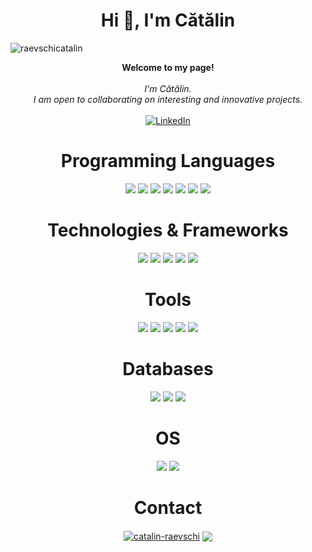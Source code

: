 <h1 align="center">Hi 👋, I'm Cătălin</h1>
<p align="left"> <img src="https://komarev.com/ghpvc/?username=raevschicatalin&label=Profile%20views&color=0e75b6&style=flat" alt="raevschicatalin" /> </p>
<p align="center">
    <b>Welcome to my page!</b><br><br>
    <i>
        I'm Cătălin.<br>
        I am open to collaborating on interesting and innovative projects.<br>
    </i><br>
    <a href="https://www.linkedin.com/in/c%C4%83t%C4%83lin-raevschi/">
        <img src="https://img.shields.io/badge/LinkedIn-blue?style=flat-square&logo=linkedin" alt="LinkedIn">
    </a>
   
</p>

<h1 align="center">Programming Languages</h1>
<p align="center">
<img src="https://img.shields.io/badge/JavaScript-F7DF1E?style=for-the-badge&logo=javascript&logoColor=black">
<img src="https://img.shields.io/badge/Python-14354C?style=for-the-badge&logo=python&logoColor=white">
<img src="https://img.shields.io/badge/SQL-00000F?style=for-the-badge&logo=postgresql&logoColor=white">
<img src="https://img.shields.io/badge/C%2B%2B-00599C?style=for-the-badge&logo=c%2B%2B&logoColor=white">
<img src="https://img.shields.io/badge/C-00599C?style=for-the-badge&logo=c&logoColor=white">
<img src="https://img.shields.io/badge/Java-ED8B00?style=for-the-badge&logo=openjdk&logoColor=white">
<img src="https://img.shields.io/badge/Shell_Script-121011?style=for-the-badge&logo=gnu-bash&logoColor=white">
</p>
<h1 align="center"> Technologies & Frameworks</h1>
<p align="center">
<img src="https://img.shields.io/badge/React-black?style=for-the-badge&logo=react">
<img src="https://img.shields.io/badge/Tailwind_CSS-38B2AC?style=for-the-badge&logo=tailwind-css&logoColor=white">
<img src="https://img.shields.io/badge/Node.js-black?style=for-the-badge&logo=node.js">
<img src="https://img.shields.io/badge/Next-black?style=for-the-badge&logo=next.js&logoColor=white">
<img src="https://img.shields.io/badge/Spring-6DB33F?style=for-the-badge&logo=spring&logoColor=white">

</p>
<h1 align="center"> Tools</h1>
<p align="center">
<img src="https://img.shields.io/badge/Git-F05032?style=for-the-badge&logo=git&logoColor=white">
<img src="https://img.shields.io/badge/GitHub-100000?style=for-the-badge&logo=github&logoColor=white">
<img src="https://img.shields.io/badge/GitLab-330F63?style=for-the-badge&logo=gitlab&logoColor=white">
<img src="https://img.shields.io/badge/Docker-2CA5E0?style=for-the-badge&logo=docker&logoColor=white">
<img src="https://img.shields.io/badge/Jira-0052CC?style=for-the-badge&logo=Jira&logoColor=white">
</p>
<h1 align="center"> Databases</h1>
<p align="center">
<img src="https://img.shields.io/badge/MySQL-00000F?style=for-the-badge&logo=mysql&logoColor=white">
<img src="https://img.shields.io/badge/MongoDB-%234ea94b.svg?style=for-the-badge&logo=mongodb&logoColor=white">
<img src="https://img.shields.io/badge/firebase-ffca28?style=for-the-badge&logo=firebase&logoColor=black">
</p>
<h1 align="center"> OS</h1>
<p align="center">
<img src="https://img.shields.io/badge/Linux-FCC624?style=for-the-badge&logo=linux&logoColor=black">
<img src="https://img.shields.io/badge/Windows-black?style=for-the-badge&logo=Windows">
</p>

<h1 align="center"> Contact</h1>
<p align="center">
<a href="https://www.linkedin.com/in/c%C4%83t%C4%83lin-raevschi/" target="blank"><img align="center" src="https://img.shields.io/badge/catalin-raevschi-9a1b3b1b0?style=for-the-badge&logo=linkedin&logoColor=white" alt="catalin-raevschi"/></a>
<a href="mailto:raevschicatalin@gmail.com"><img align="center" src="https://img.shields.io/badge/Gmail-D14836?style=for-the-badge&logo=gmail&logoColor=white"></a>

</p>






